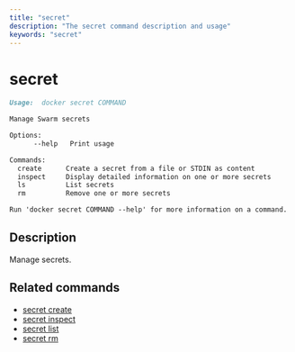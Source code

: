 ```yaml
---
title: "secret"
description: "The secret command description and usage"
keywords: "secret"
---
```


# secret

```markdown
Usage:  docker secret COMMAND

Manage Swarm secrets

Options:
      --help   Print usage

Commands:
  create      Create a secret from a file or STDIN as content
  inspect     Display detailed information on one or more secrets
  ls          List secrets
  rm          Remove one or more secrets

Run 'docker secret COMMAND --help' for more information on a command.

```

## Description

Manage secrets.

## Related commands

* [secret create](secret_create.md)
* [secret inspect](secret_inspect.md)
* [secret list](secret_ls.md)
* [secret rm](secret_rm.md)
